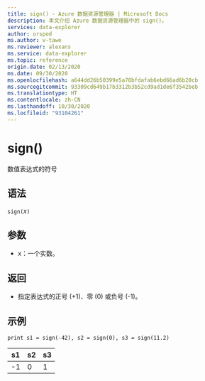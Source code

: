 ```yaml
---
title: sign() - Azure 数据资源管理器 | Microsoft Docs
description: 本文介绍 Azure 数据资源管理器中的 sign()。
services: data-explorer
author: orspod
ms.author: v-tawe
ms.reviewer: alexans
ms.service: data-explorer
ms.topic: reference
origin.date: 02/13/2020
ms.date: 09/30/2020
ms.openlocfilehash: a644dd26b50399e5a78bfdafab6ebd66ad6b20cb
ms.sourcegitcommit: 93309cd649b17b3312b3b52cd9ad1de6f3542beb
ms.translationtype: HT
ms.contentlocale: zh-CN
ms.lasthandoff: 10/30/2020
ms.locfileid: "93104261"
---
```

# <a name="sign"></a>sign()

数值表达式的符号

## <a name="syntax"></a>语法

`sign(`*x*`)`

## <a name="arguments"></a>参数

* x：一个实数。

## <a name="returns"></a>返回

* 指定表达式的正号 (+1)、零 (0) 或负号 (-1)。 

## <a name="examples"></a>示例

```kusto
print s1 = sign(-42), s2 = sign(0), s3 = sign(11.2)

```

|s1|s2|s3|
|---|---|---|
|-1|0|1|